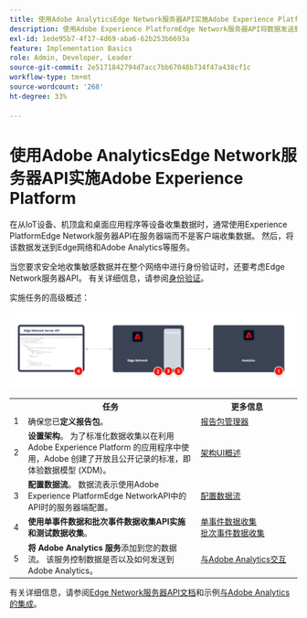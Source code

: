 ```yaml
---
title: 使用Adobe AnalyticsEdge Network服务器API实施Adobe Experience Platform
description: 使用Adobe Experience PlatformEdge Network服务器API将数据发送到Adobe Analytics。
exl-id: 1ede95b7-4f17-4d69-aba6-62b253b6693a
feature: Implementation Basics
role: Admin, Developer, Leader
source-git-commit: 2e5171842794d7acc7bb67048b734f47a438cf1c
workflow-type: tm+mt
source-wordcount: '268'
ht-degree: 33%

---
```


# 使用Adobe AnalyticsEdge Network服务器API实施Adobe Experience Platform

在从IoT设备、机顶盒和桌面应用程序等设备收集数据时，通常使用Experience PlatformEdge Network服务器API在服务器端而不是客户端收集数据。 然后，将该数据发送到Edge网络和Adobe Analytics等服务。

当您要求安全地收集敏感数据并在整个网络中进行身份验证时，还要考虑Edge Network服务器API。 有关详细信息，请参阅[身份验证](https://experienceleague.adobe.com/docs/experience-platform/edge-network-server-api/authentication.html)。

实施任务的高级概述：

![使用 Analytics 扩展工作流的 Adobe Analytics](../../assets/edge-network-server-api-annotated.png)

<table style="width:100%">
<tr>
<th style="width:5%"></th><th style="width:60%"><b>任务</b></th><th style="width:35%"><b>更多信息</b></th>
</tr>
<tr>
<td>1</td>
<td>确保您已<b>定义报告包</b>。</td>
<td><a href="../../../admin/admin/c-manage-report-suites/report-suites-admin.md">报告包管理器</a></td>
</tr>
<tr>
<td>2</td>
<td><b>设置架构</b>。 为了标准化数据收集以在利用 Adobe Experience Platform 的应用程序中使用，Adobe 创建了开放且公开记录的标准，即体验数据模型 (XDM)。</td>
<td><a href="https://experienceleague.adobe.com/docs/experience-platform/xdm/ui/overview.html?lang=zh-Hans">架构UI概述</a></td>
</tr>
<tr>
<td>3</td>
<td><b>配置数据流</b>。 数据流表示使用Adobe Experience PlatformEdge NetworkAPI中的API时的服务器端配置。</td>
<td><a href="https://experienceleague.adobe.com/docs/experience-platform/datastreams/configure.html">配置数据流<a></td> 
</tr>
<tr>
<td>4</td>
<td><b>使用单事件数据和批次事件数据收集API实施和测试数据收集</b>。</td>
<td><a href="https://experienceleague.adobe.com/docs/experience-platform/edge-network-server-api/data-collection/interactive-data-collection.html">单事件数据收集</a><br/><a href="https://experienceleague.adobe.com/docs/experience-platform/edge-network-server-api/data-collection/non-interactive-data-collection.html">批次事件数据收集</a>
</tr>
<td>5</td>
<td><b>将 Adobe Analytics 服务</b>添加到您的数据流。 该服务控制数据是否以及如何发送到 Adobe Analytics。</td>
<td><a href="https://experienceleague.adobe.com/docs/experience-platform/edge-network-server-api/interacting-other-adobe-solutions/interacting-adobe-analytics.html?lang=zh-Hans">与Adobe Analytics交互</a></td>
</tr>


</table>

有关详细信息，请参阅[Edge Network服务器API文档](https://experienceleague.adobe.com/docs/experience-platform/edge-network-server-api/overview.html?lang=zh-Hans)和示例[与Adobe Analytics的集成](https://experienceleague.adobe.com/docs/experience-platform/edge-network-server-api/interacting-other-adobe-solutions/interacting-adobe-analytics.html?lang=zh-Hans)。

